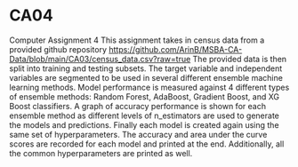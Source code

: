 # CA04
Computer Assignment 4
This assignment takes in census data from a provided github repository https://github.com/ArinB/MSBA-CA-Data/blob/main/CA03/census_data.csv?raw=true
The provided data is then split into training and testing subsets. The target variable and independent variables are segmented to be used in several different ensemble machine learning methods. Model performance is measured against 4 different types of ensemble methods: Random Forest, AdaBoost, Gradient Boost, and XG Boost classifiers. 
A graph of accuracy performance is shown for each ensemble method as different levels of n_estimators are used to generate the models and predictions.
Finally each model is created again using the same set of hyperparameters. The accuracy and area under the curve scores are recorded for each model and printed at the end. Additionally, all the common hyperparameters are printed as well.

